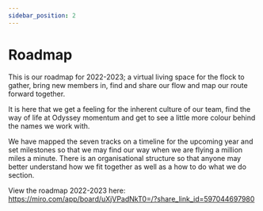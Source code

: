 ```yaml
---
sidebar_position: 2
---
```


# Roadmap

This is our roadmap for 2022-2023; a virtual living space for the flock to gather, bring new members in, find and share our flow and map our route forward together.

It is here that we get a feeling for the inherent culture of our team, find the way of life at Odyssey momentum and get to see a little more colour behind the names we work with.

We have mapped the seven tracks on a timeline for the upcoming year and set milestones so that we may find our way when we are flying a million miles a minute. There is an organisational structure so that anyone may better understand how we fit together as well as a how to do what we do section.

View the roadmap 2022-2023 here:
https://miro.com/app/board/uXjVPadNkT0=/?share_link_id=597044697980
